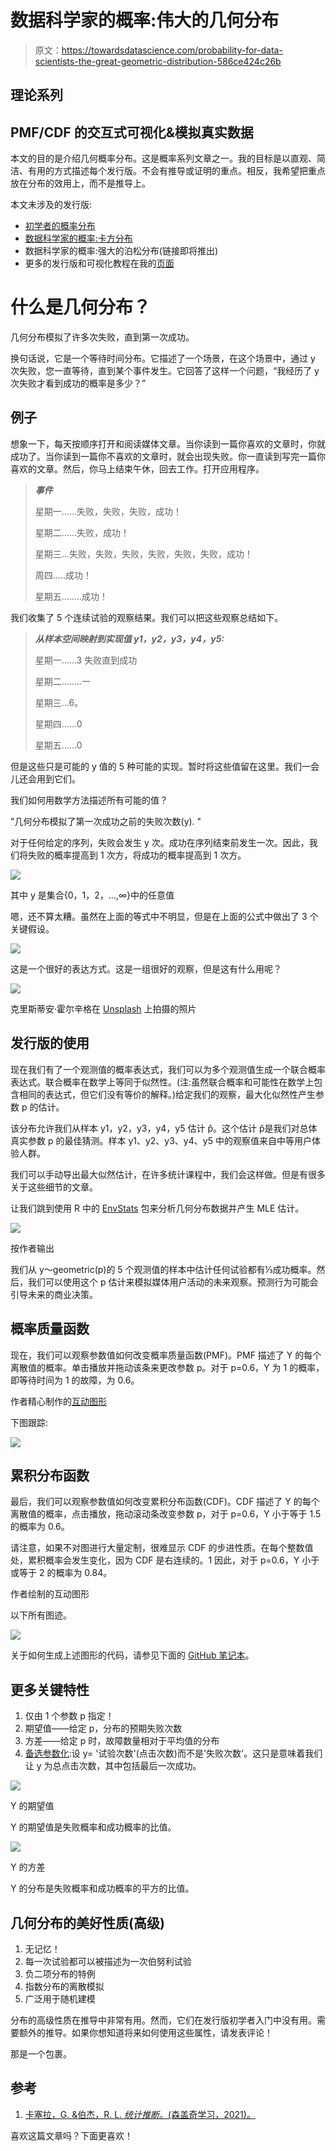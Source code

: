 # 数据科学家的概率:伟大的几何分布

> 原文：<https://towardsdatascience.com/probability-for-data-scientists-the-great-geometric-distribution-586ce424c26b>

## 理论系列

## PMF/CDF 的交互式可视化&模拟真实数据

本文的目的是介绍几何概率分布。这是概率系列文章之一。我的目标是以直观、简洁、有用的方式描述每个发行版。不会有推导或证明的重点。相反，我希望把重点放在分布的效用上，而不是推导上。

本文未涉及的发行版:

*   [初学者的概率分布](/probability-distributions-for-beginners-d14f59aba2cb)
*   [数据科学家的概率:卡方分布](/probability-for-data-scientists-the-capable-chi-squared-distribution-abced58fa157)
*   数据科学家的概率:强大的泊松分布(链接即将推出)
*   更多的发行版和可视化教程在我的[页面](https://k8wall.medium.com/)

# **什么是几何分布？**

几何分布模拟了许多次失败，直到第一次成功。

换句话说，它是一个等待时间分布。它描述了一个场景，在这个场景中，通过 y 次失败，您一直等待，直到某个事件发生。它回答了这样一个问题，“我经历了 y 次失败才看到成功的概率是多少？”

## **例子**

想象一下，每天按顺序打开和阅读媒体文章。当你读到一篇你喜欢的文章时，你就成功了。当你读到一篇你不喜欢的文章时，就会出现失败。你一直读到写完一篇你喜欢的文章。然后，你马上结束午休，回去工作。打开应用程序。

> ***事件***
> 
> 星期一……失败，失败，失败，成功！
> 
> 星期二……失败，成功！
> 
> 星期三…失败，失败，失败，失败，失败，失败，成功！
> 
> 周四…..成功！
> 
> 星期五…..…成功！

我们收集了 5 个连续试验的观察结果。我们可以把这些观察总结如下。

> ***从样本空间映射到实现值 y1，y2，y3，y4，y5:***
> 
> 星期一……3 失败直到成功
> 
> 星期二……..一
> 
> 星期三…6。
> 
> 星期四……0
> 
> 星期五……0

但是这些只是可能的 y 值的 5 种可能的实现。暂时将这些值留在这里。我们一会儿还会用到它们。

我们如何用数学方法描述所有可能的值？

"几何分布模拟了第一次成功之前的失败次数(y). "

对于任何给定的序列，失败会发生 y 次。成功在序列结束前发生一次。因此，我们将失败的概率提高到 1 次方，将成功的概率提高到 1 次方。

![](img/afd87744e46e32c5fb1ded45ad09fc89.png)

其中 y 是集合{0，1，2，…,∞}中的任意值

嗯，还不算太糟。虽然在上面的等式中不明显，但是在上面的公式中做出了 3 个关键假设。

![](img/e143d22035f3802139946bdb8afff115.png)

这是一个很好的表达方式。这是一组很好的观察，但是这有什么用呢？

![](img/ab5df0f4a4a202caf80e0a91fe4f19d6.png)

克里斯蒂安·霍尔辛格在 [Unsplash](https://unsplash.com/s/photos/geometric?utm_source=unsplash&utm_medium=referral&utm_content=creditCopyText) 上拍摄的照片

## 发行版的使用

现在我们有了一个观测值的概率表达式，我们可以为多个观测值生成一个联合概率表达式。联合概率在数学上等同于似然性。(注:虽然联合概率和可能性在数学上包含相同的表达式，但它们没有等价的解释。)给定我们的观察，最大化似然性产生参数 p 的估计。

该分布允许我们从样本 y1，y2，y3，y4，y5 估计 p̂。这个估计 p̂是我们对总体真实参数 p 的最佳猜测。样本 y1、y2、y3、y4、y5 中的观察值来自中等用户体验人群。

我们可以手动导出最大似然估计，在许多统计课程中，我们会这样做。但是有很多关于这些细节的文章。

让我们跳到使用 R 中的 [EnvStats](https://search.r-project.org/CRAN/refmans/EnvStats/html/egeom.html) 包来分析几何分布数据并产生 MLE 估计。

![](img/eb2f6e32e410e79b2547d5c5f9c90aa7.png)

按作者输出

我们从 y～geometric(p)的 5 个观测值的样本中估计任何试验都有⅓成功概率。然后，我们可以使用这个 p 估计来模拟媒体用户活动的未来观察。预测行为可能会引导未来的商业决策。

## **概率质量函数**

现在，我们可以观察参数值如何改变概率质量函数(PMF)。PMF 描述了 Y 的每个离散值的概率。单击播放并拖动该条来更改参数 p。对于 p=0.6，Y 为 1 的概率，即等待时间为 1 的故障，为 0.6。

作者精心制作的[互动图形](https://plotly.com/~k8wall/11/)

下图跟踪:

![](img/1ab04a1af5add8cdb363760bf5608086.png)

## **累积分布函数**

最后，我们可以观察参数值如何改变累积分布函数(CDF)。CDF 描述了 Y 的每个离散值的概率，点击播放，拖动滚动条改变参数 p，对于 p=0.6，Y 小于等于 1.5 的概率为 0.6。

请注意，如果不对图进行大量定制，很难显示 CDF 的步进性质。在每个整数值处，累积概率会发生变化，因为 CDF 是右连续的。1 因此，对于 p=0.6，Y 小于或等于 2 的概率为 0.84。

作者绘制的互动图形

以下所有图迹。

![](img/e75eae66a010ab8582b9059d57fa4b86.png)

关于如何生成上述图形的代码，请参见下面的 [GitHub 笔记本](https://github.com/katewall/medium_tutorials/blob/main/220220_Medium_GeometricDistribution.ipynb)。

## **更多关键特性**

1.  仅由 1 个参数 p 指定！
2.  期望值——给定 p，分布的预期失败次数
3.  方差——给定 p 时，故障数量相对于平均值的分布
4.  [备选参数化](https://en.wikipedia.org/wiki/Geometric_distribution):设 y= '试验次数'(点击次数)而不是'失败次数'。这只是意味着我们让 y 为总点击次数，其中包括最后一次成功。

![](img/08df28b60a644a8d17d8c8f479ab52a1.png)

Y 的期望值

Y 的期望值是失败概率和成功概率的比值。

![](img/f5f838ec28e202707c1f36983a53454b.png)

Y 的方差

Y 的分布是失败概率和成功概率的平方的比值。

## **几何分布的美好性质(高级)**

1.  无记忆！
2.  每一次试验都可以被描述为一次伯努利试验
3.  负二项分布的特例
4.  指数分布的离散模拟
5.  广泛用于随机建模

分布的高级性质在推导中非常有用。然而，它们在发行版初学者入门中没有用。需要额外的推导。如果你想知道将来如何使用这些属性，请发表评论！

那是一个包裹。

## 参考

1.  [卡塞拉，G. &伯杰，R. L. *统计推断*。(森盖奇学习，2021)。](http://paperpile.com/b/x5RNuE/5O9c)

喜欢这篇文章吗？下面更喜欢！

[](https://www.linkedin.com/in/kate-wall/)  [](/probability-distributions-for-beginners-d14f59aba2cb)  [](/professional-venn-diagrams-in-python-638abfff39cc) 